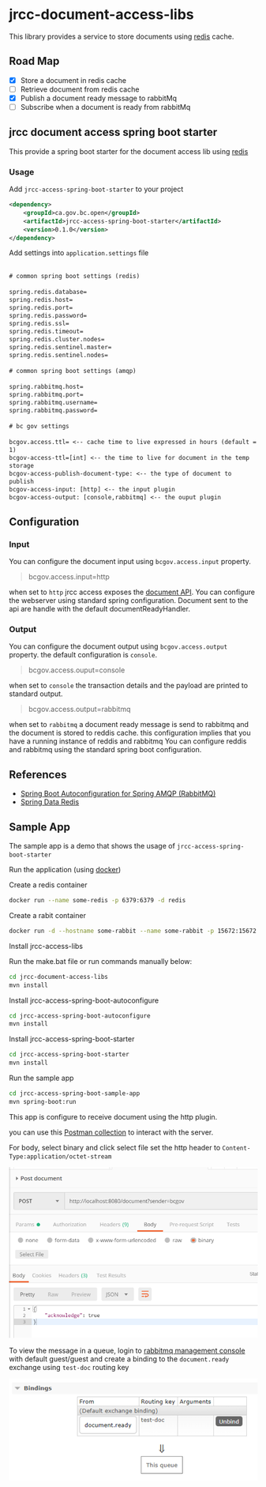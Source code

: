# jrcc-document-access-libs

This library provides a service to store documents using [redis](https://redis.io/) cache.

## Road Map

* [X] Store a document in redis cache
* [ ] Retrieve document from redis cache
* [X] Publish a document ready message to rabbitMq
* [ ] Subscribe when a document is ready from rabbitMq

## jrcc document access spring boot starter

This provide a spring boot starter for the document access lib using [redis](https://redis.io/)

### Usage

Add `jrcc-access-spring-boot-starter` to your project

```xml
<dependency>
    <groupId>ca.gov.bc.open</groupId>
    <artifactId>jrcc-access-spring-boot-starter</artifactId>
    <version>0.1.0</version>
</dependency>
```

Add settings into `application.settings` file

```properties

# common spring boot settings (redis)

spring.redis.database=
spring.redis.host=
spring.redis.port=
spring.redis.password=
spring.redis.ssl=
spring.redis.timeout=
spring.redis.cluster.nodes=
spring.redis.sentinel.master=
spring.redis.sentinel.nodes=

# common spring boot settings (amqp)

spring.rabbitmq.host=
spring.rabbitmq.port=
spring.rabbitmq.username=
spring.rabbitmq.password=

# bc gov settings

bcgov.access.ttl= <-- cache time to live expressed in hours (default = 1)
bcgov-access-ttl=[int] <-- the time to live for document in the temp storage 
bcgov-access-publish-document-type: <-- the type of document to publish
bcgov-access-input: [http] <-- the input plugin
bcgov-access-output: [console,rabbitmq] <-- the ouput plugin

```

## Configuration

### Input

You can configure the document input using `bcgov.access.input` property.

> bcgov.access.input=http

when set to `http` jrcc access exposes the [document API](jrcc-access-api/jrcc.swagger.yml).
You can configure the webserver using standard spring configuration.
Document sent to the api are handle with the default documentReadyHandler.

### Output

You can configure the document output using `bcgov.access.output` property. the default configuration is `console`.

> bcgov.access.ouput=console

when set to `console` the transaction details and the payload are printed to standard output.

> bcgov.access.output=rabbitmq

when set to `rabbitmq` a document ready message is send to rabbitmq and the document is stored to reddis cache. this configuration implies that you have a running instance of reddis and rabbitmq
You can configure reddis and rabbitmq using the standard spring boot configuration.

## References

* [Spring Boot Autoconfiguration for Spring AMQP (RabbitMQ)](https://docs.spring.io/spring-boot/docs/current/reference/html/boot-features-messaging.html#boot-features-amqp)
* [Spring Data Redis](https://docs.spring.io/spring-data/data-redis/docs/current/reference/html/)

## Sample App

The sample app is a demo that shows the usage of `jrcc-access-spring-boot-starter`

Run the application (using [docker](https://www.docker.com/))

Create a redis container

```bash
docker run --name some-redis -p 6379:6379 -d redis
```
Create a rabit container

```bash
docker run -d --hostname some-rabbit --name some-rabbit -p 15672:15672 -p 5672:5672 rabbitmq:3-management
```

Install jrcc-access-libs

Run the make.bat file or run commands manually below:

```bash
cd jrcc-document-access-libs
mvn install
```

Install jrcc-access-spring-boot-autoconfigure

```bash
cd jrcc-access-spring-boot-autoconfigure
mvn install
```

Install jrcc-access-spring-boot-starter

```bash
cd jrcc-access-spring-boot-starter
mvn install
```

Run the sample app

```bash
cd jrcc-access-spring-boot-sample-app
mvn spring-boot:run
```

This app is configure to receive document using the http plugin.

you can use this [Postman collection](jrcc-access-api/jrcc-document-api.postman_collection.json) to interact with the server.

For body, select binary and click select file
set the http header to `Content-Type:application/octet-stream`

![Postman config](docs\postman.body.png)


To view the message in a queue, login to [rabbitmq management console](http://localhost:15672) with default guest/guest and create a binding to the `document.ready` exchange using `test-doc` routing key

![binding](docs/document.ready.bind.png)